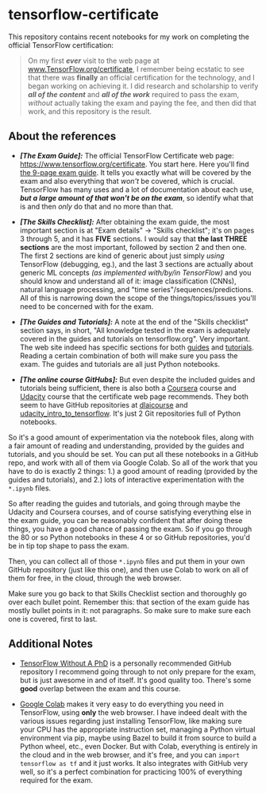 # tensorflow-certificate

This repository contains recent notebooks for my work on completing the official TensorFlow certification:

> On my first _**ever**_ visit to the web page at www.TensorFlow.org/certificate, I remember being ecstatic to see that there was **finally** an official certification for the technology, and I began working on achieving it.  I did research and scholarship to verify _**all of the content**_ and _**all of the work**_ required to pass the exam, _without_ actually taking the exam and paying the fee, and then did that work, and this repository is the result.

<!---## The official TensorFlow Certificate is gold here

This is important, so ALL of the arguments here revolve around convincing you that 1. the certification itself is important and good, and 2.) that I've done enough work to make the argument that while although I don't actually have the certification at this time, for all intents and purposes regarding employment, this repository and its contents are evidence enough that I practically do have the official TensorFlow Certification, at this time.

A lot of candidates may lie on their resume and put the word "TensorFlow" on it because it's a buzz word and it makes you look like cool coder and so maybe you'll  get the job.  Maybe it's a bit more humble than that, in that you honestly do have some at-home hobbyist experience with TensorFlow, getting it installed and working some little idea of your own.  Maybe you're hiring a legitimate TensorFlow engineer that has recent and long-years experience with TF for a prior company, but since the TF ecosystem and the purpose of  TF is so wide and varied, may he does indeed have extensive TensorFlow experience, he has experience in a part of TensorFlow that is **COMPLETELY DISJOINT** from what you need right now at the company.

This certification fixes that.  This is the only officially-recognized certification for the technology.  TensorFlow has changed much from 1.0 to 2.0, and the latest exams test on 2.0.  You want candidates that actually know what they are doing, and are indeed not simply putting the buzz word on their resume, and that's the intent of this repository.  Suffice it to say that intention of this section of this document is to make sure the reader understands that t the certification is important and the rest of the document revolves around convincing you that I've done everything to reasonably attain it, short of paying the fee.--->

<!---## More Information

Coursera has a course called "Practical Tensorflow", but I've luckily discovered the one and only public GitHub repository that the course uses, and pretty much studied the contents of that repository.  This specific online course is officially referenced by the TensorFlow exam study guide.

The TensorFlow Certificate official exam guide is a 9-page PDF file, of which the "Skills checklist" section is the most important, and it is broken down into 5 parts.  The main reason in bringing this up is that it shows that I've narrowed down.  The exam guide is just like the ones in college: they tell you exactly what is going to be covered by the exam.  Just as importantly, it also tells you what NOT to learn, in order to pass the exam; this is worth noting because there is a lot of TensorFlow documentation, and so identifying what NOT to look at saves time.--->

## About the references

- _**[The Exam Guide]:**_ The official TensorFlow Certificate web page: https://www.tensorflow.org/certificate.  You start here.  Here you'll find [the 9-page exam guide](https://www.tensorflow.org/extras/cert/TF_Certificate_Candidate_Handbook.pdf).  It tells you exactly what will be covered by the exam and also everything that *won't* be covered, which is crucial.  TensorFlow has many uses and a lot of documentation about each use, **_but a large amount of that won't be on the exam_**, so identify what that is and then _only_ do that and no more than that.

- _**[The Skills Checklist]:**_ After obtaining the exam guide, the most important section is at "Exam details" -> "Skills checklist"; it's on pages 3 through 5, and it has **FIVE** sections.  I would say that **the last THREE sections** are the most important, followed by section 2 and then one.  The first 2 sections are kind of generic about just simply *using* TensorFlow (debugging, eg.), and the last 3 sections are actually about generic ML concepts _(as implemented with/by/in TensorFlow)_ and you should know and understand all of it: image classification (CNNs), natural language processing, and "time series"/sequences/predictions.  All of this is narrowing down the scope of the things/topics/issues you'll need to be concerned with for the exam.

- _**[The Guides and Tutorials]:**_ A note at the end of the "Skills checklist" section says, in short, "All knowledge tested in the exam is adequately covered in the guides and tutorials on tensorflow.org".  Very important.  The web site indeed has specific sections for both [guides](https://www.tensorflow.org/guide/basics) and [tutorials](https://www.tensorflow.org/tutorials).  Reading a certain combination of both will make sure you pass the exam.  The guides and tutorials are all just Python notebooks.

- _**[The online course GitHubs]:**_ But even despite the included guides and tutorials being sufficient, there is also both a [Coursera](https://www.coursera.org/professional-certificates/tensorflow-in-practice) course and [Udacity](https://www.udacity.com/course/intro-to-tensorflow-for-deep-learning--ud187) course that the certificate web page recommends.  They both seem to have GitHub repositories at [dlaicourse](https://github.com/lmoroney/dlaicourse) and [udacity_intro_to_tensorflow](https://github.com/tensorflow/examples/tree/master/courses/udacity_intro_to_tensorflow_for_deep_learning).  It's just 2 Git repositories full of Python notebooks.

So it's a good amount of experimentation via the notebook files, along with a fair amount of reading and understanding, provided by the guides and tutorials, and you should be set.  You can put all these notebooks in a GitHub repo, and work with all of them via Google Colab.  So all of the work that you have to do is exactly 2 things: 1.) a good amount of reading (provided by the guides and tutorials), and 2.) lots of interactive experimentation with the `*.ipynb` files.

So after reading the guides and tutorials, and going through maybe the Udacity and Coursera courses, and of course satisfying everything else in the exam guide, you can be reasonably confident that after doing these things, you have a good chance of passing the exam.  So if you go through the 80 or so Python notebooks in these 4 or so GitHub repositories, you'd be in tip top shape to pass the exam.

Then, you can collect all of those `*.ipynb` files and put them in your own GitHub repository (just like this one), and then use Colab to work on all of them for free, in the cloud, through the web browser.

Make sure you go back to that Skills Checklist section and thoroughly go over each bullet point.  Remember this: that section of the exam guide has mostly bullet points in it: not paragraphs.  So make sure to make sure each one is covered, first to last.

<!---## So please hire me

You might be surprised to find that I myself **DO NOT** have a TensorFlow certification at the moment.  I can't afford (if you don't know, the exam costs exactly **$100**) the money or time right now (if you don't know, you're given 5 hours to take the exam).  However, I did the next best thing, which is to do research and narrow down, and document, what it takes to **very minimally** and **very reasonably** demonstrate that you'd done everything about successfully taking and passing the exam, except pay the fee.

If I've found the 2 GitHub URLs used behind the only 2 officially-supported Udacity/Coursera courses/specializations, and made extensive use of Colab to work very efficiently, and have dabbled in the other 20 or so official TensorFow repositories (and not just the main popular one), and I have my own datasets to work with (in addition to the ones provided built-in to TensorFlow), then I'm a worthy candidate for your company.  This is arguing that while although I don't currently actually literally have a TensorFlow Certificate right now, I've done some high-quality thought and work about it, such that I'd be a good candidate for your company.  I'm arguing to the degree that we can both agree that I *practically* have one.--->

## Additional Notes

- [TensorFlow Without A PhD](https://github.com/GoogleCloudPlatform/tensorflow-without-a-phd/) is a personally recommended GitHub repository I recommend going through to not only prepare for the exam, but is just awesome in and of itself.  It's good quality too.  There's some **good** overlap between the exam and this course.

- [Google Colab](https://colab.research.google.com) makes it very easy to do everything you need in TensorFlow, using **only** the web browser.  I have indeed dealt with the various issues regarding just installing TensorFlow, like making sure your CPU has the appropriate instruction set, managing a Python virtual environment via pip, maybe using Bazel to build it from source to build a Python wheel, etc., even Docker.  But with Colab, everything is entirely in the cloud and in the web browser, and it's free, and you can `import tensorflow as tf` and it just works.  It also integrates with GitHub very well, so it's a perfect combination for practicing 100% of everything required for the exam.
